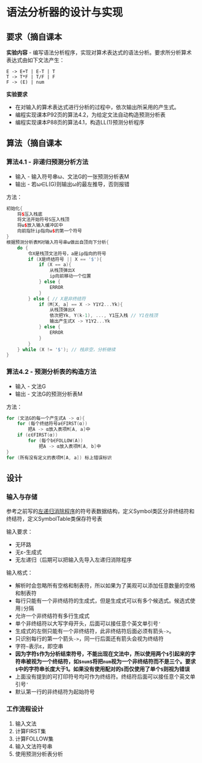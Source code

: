 # 语法分析器的设计与实现

## 要求（摘自课本

**实验内容** - 编写语法分析程序，实现对算术表达式的语法分析。要求所分析算术表达式由如下文法产生：

```
E -> E+T | E-T | T
T -> T*F | T/F | F
F -> (E) | num
```

**实验要求**
- 在对输入的算术表达式进行分析的过程中，依次输出所采用的产生式。
- 编程实现课本P92页的算法4.2，为给定文法自动构造预测分析表
- 编程实现课本P88页的算法4.1，构造LL(1)预测分析程序

## 算法（摘自课本

### 算法4.1 - 非递归预测分析方法

- 输入 - 输入符号串ω、文法G的一张预测分析表M
- 输出 - 若ω∈L(G)则输出ω的最左推导，否则报错

方法：

```c++
初始化{
	将$压入栈底
	将文法开始符号S压入栈顶
	将ω$放入输入缓冲区中
	向前指针ip指向ω$的第一个符号
}
根据预测分析表M对输入符号串ω做出自顶向下分析{
	do {
		令X是栈顶文法符号，a是ip指向的符号
		if (X是终结符号 || X == '$'){
			if (X == a){
				从栈顶弹出X
				ip向前移动一个位置
			} else {
				ERROR
			}
		} else { // X是非终结符
			if (M[X, a] == X -> Y1Y2...Yk){
				从栈顶弹出X
				依次把Yk, Y(k-1), ..., Y1压入栈 // Y1在栈顶
				输出产生式X -> Y1Y2...Yk
			} else {
				ERROR
			}
		}
	} while (X != '$'); // 栈非空，分析继续
}
```

### 算法4.2 - 预测分析表的构造方法

- 输入 - 文法G
- 输出 - 文法G的预测分析表M

方法：

```c++
for (文法G的每一个产生式A -> α){
	for (每个终结符号a∈FIRST(α))
		把A -> α放入表项M[A, a]中
	if (ε∈FIRST(α))
		for (每个b∈FOLLOW(A))
			把A -> α放入表项M[A, b]中
}
for (所有没有定义的表项M[A, a]) 标上错误标识
```

## 设计

### 输入与存储

参考之前写的[左递归消除程序](https://github.com/DiscreteTom/left-recursion-killer)的符号表数据结构，定义Symbol类区分非终结符和终结符，定义SymbolTable类保存符号表

输入要求：
- 无环路
- 无ε-生成式
- 无左递归（后期可以把输入先导入左递归消除程序

输入格式：
- 解析时会忽略所有空格和制表符，所以如果为了美观可以添加任意数量的空格和制表符
- 每行只能有一个非终结符的生成式，但是生成式可以有多个候选式。候选式使用`|`分隔
- 允许一个非终结符有多行生成式
- 单个非终结符以大写字母开头，后面可以接任意个英文单引号`'`
- 生成式的左侧只能有一个非终结符，此非终结符后面必须有箭头`->`。
- 只识别每行的第一个箭头`->`，同一行后面还有箭头会视为终结符
- 字符`~`表示ε，即空串
- **因为字符`$`作为分析结束符号，不能出现在文法中，所以使用两个`$`引起来的字符串被视为一个终结符，如`$num$`将把`num`视为一个非终结符而不是三个。要求`$`中的字符串长度大于1。如果没有使用配对的`$`而仅使用了单个`$`则视为错误**
- 上面没有提到的可打印符号均可作为终结符。终结符后面可以接任意个英文单引号`'`
- 默认第一行的非终结符为起始符号

### 工作流程设计

1. 输入文法
2. 计算FIRST集
3. 计算FOLLOW集
4. 输入文法符号串
5. 使用预测分析表分析